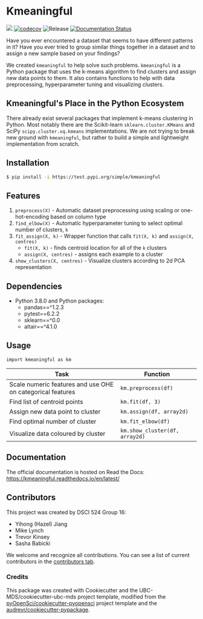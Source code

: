 # Kmeaningful 

![](https://github.com/UBC-MDS/kmeaningful/workflows/build/badge.svg) [![codecov](https://codecov.io/gh/UBC-MDS/kmeaningful/branch/main/graph/badge.svg)](https://codecov.io/gh/UBC-MDS/kmeaningful) ![Release](https://github.com/UBC-MDS/kmeaningful/workflows/Release/badge.svg) [![Documentation Status](https://readthedocs.org/projects/kmeaningful/badge/?version=latest)](https://kmeaningful.readthedocs.io/en/latest/?badge=latest)

Have you ever encountered a dataset that seems to have different patterns in it? Have you ever tried to group similar things together in a dataset and to assign a new sample based on your findings? 

We created `kmeaningful` to help solve such problems. `kmeaningful` is a Python package that uses the k-means algorithm to find clusters and assign new data points to them. It also contains functions to help with data preprocessing, hyperparameter tuning and visualizing clusters.

## Kmeaningful's Place in the Python Ecosystem

There already exist several packages that implement k-means clustering in Python. Most notably there are the Scikit-learn `sklearn.cluster.KMeans` and SciPy `scipy.cluster.vq.kmeans` implementations. We are not trying to break new ground with `kmeaningful`, but rather to build a simple and lightweight implementation from scratch.

## Installation

```bash
$ pip install -i https://test.pypi.org/simple/kmeaningful
```

## Features

1. `preprocess(X)` - Automatic dataset preprocessing using scaling or one-hot-encoding based on column type
2. `find_elbow(X)` - Automatic hyperparameter tuning to select optimal number of clusters, `k`
3. `fit_assign(X, k)` - Wrapper function that calls `fit(X, k)` and `assign(X, centres)`
    - `fit(X, k)` - finds centroid location for all of the `k` clusters
    - `assign(X, centres)` - assigns each example to a cluster
4. `show_clusters(X, centres)` - Visualize clusters according to 2d PCA representation

## Dependencies

- Python 3.8.0 and Python packages:
    - pandas==^1.2.3
    - pytest==6.2.2 
    - sklearn==^0.0 
    - altair==^4.1.0

## Usage

`import kmeaningful as km`

| Task | Function  |
|------------|-----|
| Scale numeric features and use OHE on categorical features| `km.preprocess(df)`|
| Find list of centroid points| `km.fit(df, 3)`|
| Assign new data point to cluster| `km.assign(df, array2d)`|
| Find optimal number of cluster| `km.fit_elbow(df)`|
| Visualize data coloured by cluster| `km.show_cluster(df, array2d)`|

## Documentation

The official documentation is hosted on Read the Docs: https://kmeaningful.readthedocs.io/en/latest/

## Contributors
This project was created by DSCI 524 Group 16: 
- Yihong (Hazel) Jiang
- Mike Lynch
- Trevor Kinsey
- Sasha Babicki

We welcome and recognize all contributions. You can see a list of current contributors in the [contributors tab](https://github.com/UBC-MDS/kmeaningful/graphs/contributors).

### Credits

This package was created with Cookiecutter and the UBC-MDS/cookiecutter-ubc-mds project template, modified from the [pyOpenSci/cookiecutter-pyopensci](https://github.com/pyOpenSci/cookiecutter-pyopensci) project template and the [audreyr/cookiecutter-pypackage](https://github.com/audreyr/cookiecutter-pypackage).
